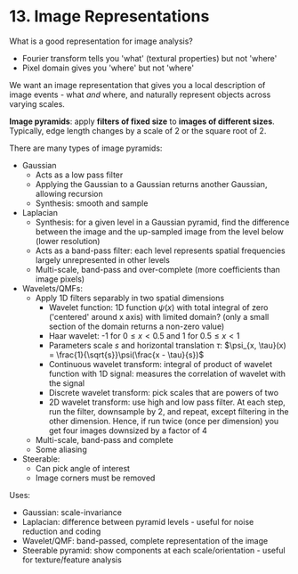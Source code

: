 # 13. Image Representations

What is a good representation for image analysis?

- Fourier transform tells you 'what' (textural properties) but not 'where'
- Pixel domain gives you 'where' but not 'where'

We want an image representation that gives you a local description of image events - what *and* where, and naturally represent objects across varying scales.

**Image pyramids**: apply **filters of fixed size** to **images of different sizes**. Typically, edge length changes by a scale of 2 or the square root of 2.

There are many types of image pyramids:

- Gaussian
  - Acts as a low pass filter
  - Applying the Gaussian to a Gaussian returns another Gaussian, allowing recursion
  - Synthesis: smooth and sample
- Laplacian
  - Synthesis: for a given level in a Gaussian pyramid, find the difference between the image and the up-sampled image from the level below (lower resolution)
  - Acts as a band-pass filter: each level represents spatial frequencies largely unrepresented in other levels
  - Multi-scale, band-pass and over-complete (more coefficients than image pixels)
- Wavelets/QMFs:
  - Apply 1D filters separably in two spatial dimensions
    - Wavelet function: 1D function $\psi(x)$ with total integral of zero ('centered' around x axis) with limited domain? (only a small section of the domain returns a non-zero value)
    - Haar wavelet: -1 for $0 \le x < 0.5$ and 1 for $0.5 \le x < 1$
    - Parameters scale $s$ and horizontal translation $\tau$: $\psi_{x, \tau}(x) = \frac{1}{\sqrt{s}}\psi(\frac{x - \tau}{s})$
    - Continuous wavelet transform: integral of product of wavelet function with 1D signal: measures the correlation of wavelet with the signal
    - Discrete wavelet transform: pick scales that are powers of two
    - 2D wavelet transform: use high and low pass filter. At each step, run the filter, downsample by 2, and repeat, except filtering in the other dimension. Hence, if run twice (once per dimension) you get four images downsized by a factor of 4
  - Multi-scale, band-pass and complete
  - Some aliasing
- Steerable:
  - Can pick angle of interest
  - Image corners must be removed

Uses:

- Gaussian: scale-invariance
- Laplacian: difference between pyramid levels - useful for noise reduction and coding
- Wavelet/QMF: band-passed, complete representation of the image
- Steerable pyramid: show components at each scale/orientation - useful for texture/feature analysis
